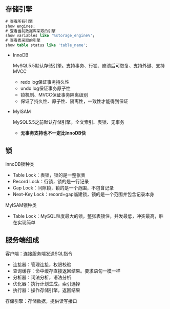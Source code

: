 ## 存储引擎

```sql
# 查看所有引擎
show engines;
# 查看当前数据库采取的引擎
show variables like '%storage_engine%';
# 查看表采取的引擎
show table status like 'table_name';
```

+ InnoDB

  MySQL5.5默认存储引擎。支持事务、行锁、崩溃后可恢复、支持外键、支持MVCC

  + redo log保证事务持久性
  + undo log保证事务原子性
  + 锁机制、MVCC保证事务隔离级别
  + 保证了持久性、原子性、隔离性，一致性才能得到保证

+ MyISAM

  MySQL5.5之前默认存储引擎。全文索引、表锁、无事务

  + **无事务支持也不一定比InnoDB快**

## 锁

InnoDB锁种类

+ Table Lock：表锁，锁的是一整张表
+ Record Lock：行锁，锁的是一行记录
+ Gap Lock：间隙锁，锁的是一个范围，不包含记录
+ Next-Key Lock：record+gap临建锁，锁的是一个范围并包含记录本身

MyISAM锁种类

+ Table Lock：MySQL粒度最大的锁，整张表锁住，并发最低，冲突最高，胜在实现简单

## 服务端组成

客户端：连接服务端发送SQL指令

+ 连接器：管理连接，权限校验
+ 查询缓存：命中缓存直接返回结果。要求语句一模一样
+ 分析器：词法分析，语法分析
+ 优化器：执行计划生成，索引选择
+ 执行器：操作存储引擎，返回结果

存储引擎：存储数据，提供读写接口